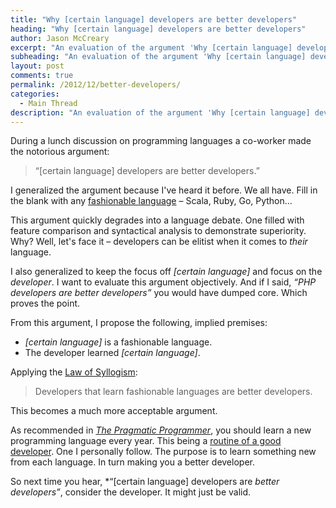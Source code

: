 ```yaml
---
title: "Why [certain language] developers are better developers"
heading: "Why [certain language] developers are better developers"
author: Jason McCreary
excerpt: "An evaluation of the argument 'Why [certain language] developers are better developers' and why it might be valid."
subheading: "An evaluation of the argument 'Why [certain language] developers are better developers' and why it might be valid."
layout: post
comments: true
permalink: /2012/12/better-developers/
categories:
  - Main Thread
description: "An evaluation of the argument 'Why [certain language] developers are better developers.' and why it might be valid."
---
```

During a lunch discussion on programming languages a co-worker made the notorious argument:

> &ldquo;[certain language] developers are better developers.&rdquo;

I generalized the argument because I've heard it before. We all have. Fill in the blank with any [fashionable language][1] – Scala, Ruby, Go, Python…

This argument quickly degrades into a language debate. One filled with feature comparison and syntactical analysis to demonstrate superiority. Why? Well, let's face it – developers can be elitist when it comes to *their* language.

I also generalized to keep the focus off *[certain language]* and focus on the *developer*. I want to evaluate this argument objectively. And if I said, *&ldquo;PHP developers are better developers&rdquo;* you would have dumped core. Which proves the point.

From this argument, I propose the following, implied premises:

*   *[certain language]* is a fashionable language.
*   The developer learned *[certain language]*.

Applying the [Law of Syllogism][2]:

> Developers that learn fashionable languages are better developers.

This becomes a much more acceptable argument.

As recommended in [*The Pragmatic Programmer*][3], you should learn a new programming language every year. This being a [routine of a good developer][4]. One I personally follow. The purpose is to learn something new from each language. In turn making you a better developer.

So next time you hear, *&ldquo;[certain language] developers are *better developers&rdquo;*, consider the developer. It might just be valid.</p>

 [1]: http://jason.pureconcepts.net/2012/09/code-style-fashion/
 [2]: http://en.wikipedia.org/wiki/Deductive_reasoning#Law_of_Syllogism
 [3]: http://pragprog.com/the-pragmatic-programmer
 [4]: http://jason.pureconcepts.net/2009/12/good_developer_routines/
